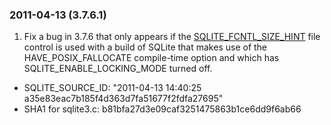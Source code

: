 ### 2011\-04\-13 (3\.7\.6\.1\)

1. Fix a bug in 3\.7\.6 that only appears if the [SQLITE\_FCNTL\_SIZE\_HINT](c3ref/c_fcntl_begin_atomic_write.html#sqlitefcntlsizehint)
 file control is used with a build of SQLite that makes use of the
 HAVE\_POSIX\_FALLOCATE compile\-time option and which has
 SQLITE\_ENABLE\_LOCKING\_MODE turned off.
- SQLITE\_SOURCE\_ID:
 "2011\-04\-13 14:40:25 a35e83eac7b185f4d363d7fa51677f2fdfa27695"
- SHA1 for sqlite3\.c: b81bfa27d3e09caf3251475863b1ce6dd9f6ab66




